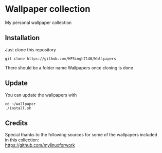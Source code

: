 # Wallpaper collection

My personal wallpaper collection

## Installation

Just clone this repository

```
git clone https://github.com/HPSingh7146/Wallpapers
```
There should be a folder name Wallpapers once cloning is done

## Update

You can update the wallpapers with

```
cd ~/wallpaper
./install.sh
```

## Credits

Special thanks to the following sources for some of the wallpapers included in this collection:  
https://github.com/mylinuxforwork
